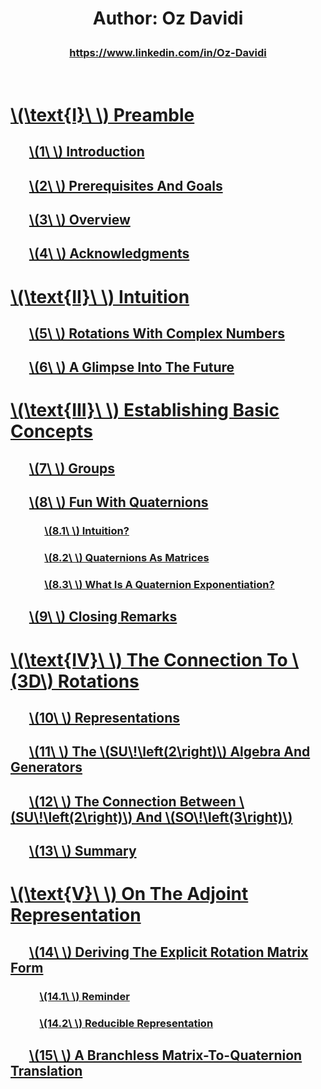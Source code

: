 <script src="load-mathjax.js" async></script>

<h1>
  <p align = "center">Author: Oz Davidi</p>
</h1>
<h3>
  <p align = "center"><a href = "https://www.linkedin.com/in/Oz-Davidi/">https://www.linkedin.com/in/Oz-Davidi</a></p>
</h3>
<br>

# [\\(\\text{I}\\ \\) Preamble](https://07u.github.io/skills-github-pages/Preamble)
## &nbsp;&nbsp;&nbsp;&nbsp;&nbsp;&nbsp;[\\(1\\ \\) Introduction](https://07u.github.io/skills-github-pages/Preamble#1--introduction)
## &nbsp;&nbsp;&nbsp;&nbsp;&nbsp;&nbsp;[\\(2\\ \\) Prerequisites And Goals](https://07u.github.io/skills-github-pages/Preamble#2--prerequisites-and-goals)
## &nbsp;&nbsp;&nbsp;&nbsp;&nbsp;&nbsp;[\\(3\\ \\) Overview](https://07u.github.io/skills-github-pages/Preamble#3--overview)
## &nbsp;&nbsp;&nbsp;&nbsp;&nbsp;&nbsp;[\\(4\\ \\) Acknowledgments](https://07u.github.io/skills-github-pages/Preamble#4--acknowledgments)

# [\\(\\text{II}\\ \\) Intuition](https://07u.github.io/skills-github-pages/Intuition)
## &nbsp;&nbsp;&nbsp;&nbsp;&nbsp;&nbsp;[\\(5\\ \\) Rotations With Complex Numbers](https://07u.github.io/skills-github-pages/Intuition#5--rotations-with-complex-numbers)
## &nbsp;&nbsp;&nbsp;&nbsp;&nbsp;&nbsp;[\\(6\\ \\) A Glimpse Into The Future](https://07u.github.io/skills-github-pages/Intuition#6--a-glimpse-into-the-future)

# [\\(\\text{III}\\ \\) Establishing Basic Concepts](https://07u.github.io/skills-github-pages/EstablishingBasicConcepts)
## &nbsp;&nbsp;&nbsp;&nbsp;&nbsp;&nbsp;[\\(7\\ \\) Groups](https://07u.github.io/skills-github-pages/EstablishingBasicConcepts#7--groups)
## &nbsp;&nbsp;&nbsp;&nbsp;&nbsp;&nbsp;[\\(8\\ \\) Fun With Quaternions](https://07u.github.io/skills-github-pages/EstablishingBasicConcepts#8--fun-with-quaternions)
### &nbsp;&nbsp;&nbsp;&nbsp;&nbsp;&nbsp;&nbsp;&nbsp;&nbsp;&nbsp;&nbsp;&nbsp;&nbsp;&nbsp;[\\(8.1\\ \\) Intuition?](https://07u.github.io/skills-github-pages/EstablishingBasicConcepts#81--intuition)
### &nbsp;&nbsp;&nbsp;&nbsp;&nbsp;&nbsp;&nbsp;&nbsp;&nbsp;&nbsp;&nbsp;&nbsp;&nbsp;&nbsp;[\\(8.2\\ \\) Quaternions As Matrices](https://07u.github.io/skills-github-pages/EstablishingBasicConcepts#82--quaternions-as-matrices)
### &nbsp;&nbsp;&nbsp;&nbsp;&nbsp;&nbsp;&nbsp;&nbsp;&nbsp;&nbsp;&nbsp;&nbsp;&nbsp;&nbsp;[\\(8.3\\ \\) What Is A Quaternion Exponentiation?](https://07u.github.io/skills-github-pages/EstablishingBasicConcepts#83--what-is-a-quaternion-exponentiation)
## &nbsp;&nbsp;&nbsp;&nbsp;&nbsp;&nbsp;[\\(9\\ \\) Closing Remarks](https://07u.github.io/skills-github-pages/EstablishingBasicConcepts#9--closing-remarks)

# [\\(\\text{IV}\\ \\) The Connection To \\(3D\\) Rotations](https://07u.github.io/skills-github-pages/TheConnectionTo3DRotations)
## &nbsp;&nbsp;&nbsp;&nbsp;&nbsp;&nbsp;[\\(10\\ \\) Representations](https://07u.github.io/skills-github-pages/TheConnectionTo3DRotations#10--representations)
## &nbsp;&nbsp;&nbsp;&nbsp;&nbsp;&nbsp;[\\(11\\ \\) The \\(SU\\!\\left(2\\right)\\) Algebra And Generators](https://07u.github.io/skills-github-pages/TheConnectionTo3DRotations#11--the-suleft2right-algebra-and-generators)
## &nbsp;&nbsp;&nbsp;&nbsp;&nbsp;&nbsp;[\\(12\\ \\) The Connection Between \\(SU\\!\\left(2\\right)\\) And \\(SO\\!\\left(3\\right)\\)](https://07u.github.io/skills-github-pages/TheConnectionTo3DRotations#12--the-connection-between-suleft2right-and-soleft3right)
## &nbsp;&nbsp;&nbsp;&nbsp;&nbsp;&nbsp;[\\(13\\ \\) Summary](https://07u.github.io/skills-github-pages/TheConnectionTo3DRotations#13--summary)

# [\\(\\text{V}\\ \\) On The Adjoint Representation](https://07u.github.io/skills-github-pages/OnTheAdjointRepresentation)
## &nbsp;&nbsp;&nbsp;&nbsp;&nbsp;&nbsp;[\\(14\\ \\) Deriving The Explicit Rotation Matrix Form](https://07u.github.io/skills-github-pages/OnTheAdjointRepresentation#14--deriving-the-explicit-rotation-matrix-form)
### &nbsp;&nbsp;&nbsp;&nbsp;&nbsp;&nbsp;&nbsp;&nbsp;&nbsp;&nbsp;&nbsp;&nbsp;[\\(14.1\\ \\) Reminder](https://07u.github.io/skills-github-pages/OnTheAdjointRepresentation#141--reminder)
### &nbsp;&nbsp;&nbsp;&nbsp;&nbsp;&nbsp;&nbsp;&nbsp;&nbsp;&nbsp;&nbsp;&nbsp;[\\(14.2\\ \\) Reducible Representation](https://07u.github.io/skills-github-pages/OnTheAdjointRepresentation#142--reducible-representation)
## &nbsp;&nbsp;&nbsp;&nbsp;&nbsp;&nbsp;[\\(15\\ \\) A Branchless Matrix-To-Quaternion Translation](https://07u.github.io/skills-github-pages/OnTheAdjointRepresentation#15--a-branchless-matrix-to-quaternion-translation)
